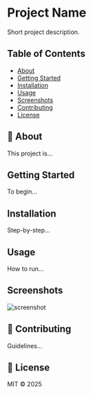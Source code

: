 # Project Name

Short project description.

## Table of Contents

- [About](#about)
- [Getting Started](#getting-started)
- [Installation](#installation)
- [Usage](#usage)
- [Screenshots](#screenshots)
- [Contributing](#contributing)
- [License](#license)

## 📌 About

This project is...

## Getting Started

To begin...

## Installation

Step-by-step...

## Usage

How to run...

## Screenshots

![screenshot](image.png)

## 📌 Contributing

Guidelines...

## 📌 License

MIT © 2025
